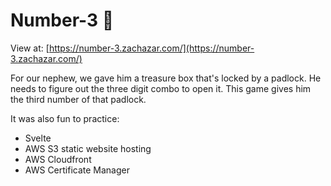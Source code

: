 # Number-3 🎂

View at: [https://number-3.zachazar.com/](https://number-3.zachazar.com/)

For our nephew, we gave him a treasure box that's locked by a padlock. He needs to figure out the three digit combo to open it. This game gives him the third number of that padlock.

It was also fun to practice:

- Svelte
- AWS S3 static website hosting
- AWS Cloudfront
- AWS Certificate Manager
